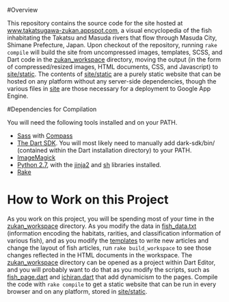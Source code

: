 #Overview

This repository contains the source code for the site hosted at www.takatsugawa-zukan.appspot.com, a visual encyclopedia of the fish inhabitating the Takatsu and Masuda rivers that flow through Masuda City, Shimane Prefecture, Japan. Upon checkout of the repository, running `rake compile` will 
build the site from uncompressed images, templates, SCSS, and Dart code in the [zukan_workspace](zukan_workspace) directory, moving the output (in the form of compressed/resized images, HTML documents, CSS, and Javascript) to [site/static](site/static). The contents of [site/static](site/static) are a purely static website that can be hosted on any platform without any server-side dependencies, though the various files in [site](site) are those necessary for a deployment to Google App Engine.

#Dependencies for Compilation

You will need the following tools installed and on your PATH.

* [Sass](http://sass-lang.com/) with [Compass](http://compass-style.org/)
* [The Dart SDK](https://www.dartlang.org/tools/sdk/). You will most likely need to manually add dark-sdk/bin/ (contained within the Dart installation directory) to your PATH.
* [ImageMagick](http://www.imagemagick.org/)
* [Python 2.7](https://www.python.org/download/releases/2.7/), with the [jinja2](http://jinja.pocoo.org/docs/dev/) and [sh](https://pypi.python.org/pypi/sh) libraries installed.
* [Rake](http://rake.rubyforge.org/)

# How to Work on this Project

As you work on this project, you will be spending most of your time in the [zukan_workspace](zukan_workspace) directory. As you modify the data in [fish_data.txt](zukan_workspace/fish_data.txt) (information encoding the habitats, rarities, and classification information of various fish), and as you modify the [templates](zukan_workspace/templates) to write new articles and change the layout of fish articles, run `rake build_workspace` to see those changes reflected in the HTML documents in the workspace. The [zukan_workspace](zukan_workspace) directory can be opened as a project within Dart Editor, and you will probably want to do that as you modify the scripts, such as [fish_page.dart](zukan_workspace/web/sakana/fish_page.dart) and [ichiran.dart](zukan_workspace/web/ichiran.dart) that add dynamicism to the pages. Compile the code with `rake compile` to get a static website that can be run in every browser and on any platform, stored in [site/static](site/static).


